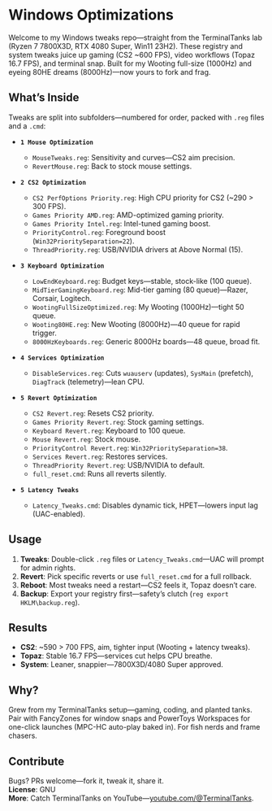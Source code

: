 # Windows Optimizations
Welcome to my Windows tweaks repo—straight from the TerminalTanks lab (Ryzen 7 7800X3D, RTX 4080 Super, Win11 23H2). These registry and system tweaks juice up gaming (CS2 ~600 FPS), video workflows (Topaz 16.7 FPS), and terminal snap. Built for my Wooting full-size (1000Hz) and eyeing 80HE dreams (8000Hz)—now yours to fork and frag.

## What’s Inside
Tweaks are split into subfolders—numbered for order, packed with `.reg` files and a `.cmd`:

- **`1 Mouse Optimization`**  
  - `MouseTweaks.reg`: Sensitivity and curves—CS2 aim precision.  
  - `RevertMouse.reg`: Back to stock mouse settings.

- **`2 CS2 Optimization`**  
  - `CS2 PerfOptions Priority.reg`: High CPU priority for CS2 (~290 > 300 FPS).  
  - `Games Priority AMD.reg`: AMD-optimized gaming priority.  
  - `Games Priority Intel.reg`: Intel-tuned gaming boost.  
  - `PriorityControl.reg`: Foreground boost (`Win32PrioritySeparation=22`).  
  - `ThreadPriority.reg`: USB/NVIDIA drivers at Above Normal (15).

- **`3 Keyboard Optimization`**  
  - `LowEndKeyboard.reg`: Budget keys—stable, stock-like (100 queue).  
  - `MidTierGamingKeyboard.reg`: Mid-tier gaming (80 queue)—Razer, Corsair, Logitech.  
  - `WootingFullSizeOptimized.reg`: My Wooting (1000Hz)—tight 50 queue.  
  - `Wooting80HE.reg`: New Wooting (8000Hz)—40 queue for rapid trigger.  
  - `8000HzKeyboards.reg`: Generic 8000Hz boards—48 queue, broad fit.

- **`4 Services Optimization`**  
  - `DisableServices.reg`: Cuts `wuauserv` (updates), `SysMain` (prefetch), `DiagTrack` (telemetry)—lean CPU.

- **`5 Revert Optimization`**  
  - `CS2 Revert.reg`: Resets CS2 priority.  
  - `Games Priority Revert.reg`: Stock gaming settings.  
  - `Keyboard Revert.reg`: Keyboard to 100 queue.  
  - `Mouse Revert.reg`: Stock mouse.  
  - `PriorityControl Revert.reg`: `Win32PrioritySeparation=38`.  
  - `Services Revert.reg`: Restores services.  
  - `ThreadPriority Revert.reg`: USB/NVIDIA to default.  
  - `full_reset.cmd`: Runs all reverts silently.

- **`5 Latency Tweaks`**  
  - `Latency_Tweaks.cmd`: Disables dynamic tick, HPET—lowers input lag (UAC-enabled).  

## Usage
1. **Tweaks**: Double-click `.reg` files or `Latency_Tweaks.cmd`—UAC will prompt for admin rights.  
2. **Revert**: Pick specific reverts or use `full_reset.cmd` for a full rollback.  
3. **Reboot**: Most tweaks need a restart—CS2 feels it, Topaz doesn’t care.  
4. **Backup**: Export your registry first—safety’s clutch (`reg export HKLM\backup.reg`).

## Results
- **CS2**: ~590 > 700 FPS, aim, tighter input (Wooting + latency tweaks).  
- **Topaz**: Stable 16.7 FPS—services cut helps CPU breathe.  
- **System**: Leaner, snappier—7800X3D/4080 Super approved.

## Why?
Grew from my TerminalTanks setup—gaming, coding, and planted tanks. Pair with FancyZones for window snaps and PowerToys Workspaces for one-click launches (MPC-HC auto-play baked in). For fish nerds and frame chasers.

## Contribute
Bugs? PRs welcome—fork it, tweak it, share it.  
**License**: GNU  
**More**: Catch TerminalTanks on YouTube—[youtube.com/@TerminalTanks](https://www.youtube.com/@TerminalTanks).
